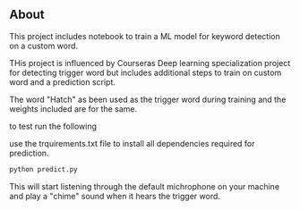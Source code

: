 ## About

This project includes notebook to train a ML model for keyword detection on a custom word.

THis project is influenced by Courseras Deep learning specialization project for detecting trigger word but includes additional steps to train on custom word and a prediction script.

The word "Hatch" as been used as the trigger word during training and the weights included are for the same.

to test run the following

use the trquirements.txt file to install all dependencies required for prediction.

```python
python predict.py
```

This will start listening through the default michrophone on your machine and play a "chime" sound when it hears the trigger word.